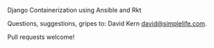 Django Containerization using Ansible and Rkt

Questions, suggestions, gripes to: David Kern <david@simplelife.com>.

Pull requests welcome!

